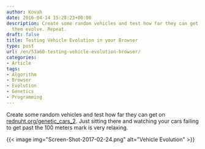 ```yaml
---
author: Kovah
date: 2016-04-14 15:28:23+00:00
description: Create some random vehicles and test how far they can get on. Then let
  them evolve. Repeat.
draft: false
title: Testing Vehicle Evolution in your Browser
type: post
url: /en/53a60-testing-vehicle-evolution-browser/
categories:
- Article
tags:
- Algorithm
- Browser
- Evolution
- Genetics
- Programming
---
```


Create some random vehicles and test how far they can get on [rednuht.org/genetic_cars_2](http://rednuht.org/genetic_cars_2/). Just sitting there and watching your cars failing to get past the 100 meters mark is very relaxing.

{{< image img="Screen-Shot-2017-02-24.png" alt="Vehicle Evolution" >}}
